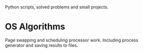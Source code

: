 Python scripts, solved problems and small projects.

# OS Algorithms
Page swapping and scheduling processor work. Including process generator and saving results to files.
